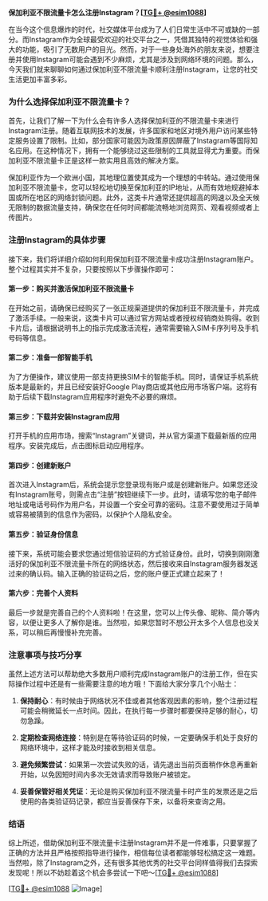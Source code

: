 **保加利亚不限流量卡怎么注册Instagram？[[TG💪+ @esim1088](https://t.me/s/esim1088)]**

在当今这个信息爆炸的时代，社交媒体平台成为了人们日常生活中不可或缺的一部分。而Instagram作为全球最受欢迎的社交平台之一，凭借其独特的视觉体验和强大的功能，吸引了无数用户的目光。然而，对于一些身处海外的朋友来说，想要注册并使用Instagram可能会遇到不少麻烦，尤其是涉及到网络环境的问题。那么，今天我们就来聊聊如何通过保加利亚不限流量卡顺利注册Instagram，让您的社交生活更加丰富多彩。

### 为什么选择保加利亚不限流量卡？

首先，让我们了解一下为什么会有许多人选择保加利亚的不限流量卡来进行Instagram注册。随着互联网技术的发展，许多国家和地区对境外用户访问某些特定服务设置了限制。比如，部分国家可能因为政策原因屏蔽了Instagram等国际知名应用。在这种情况下，拥有一个能够绕过这些限制的工具就显得尤为重要。而保加利亚不限流量卡正是这样一款实用且高效的解决方案。

保加利亚作为一个欧洲小国，其地理位置使其成为一个理想的中转站。通过使用保加利亚不限流量卡，您可以轻松地切换至保加利亚的IP地址，从而有效地规避掉本国或所在地区的网络封锁问题。此外，这类卡片通常还提供超高的网速以及全天候无限制的数据流量支持，确保您在任何时间都能流畅地浏览网页、观看视频或者上传图片。

### 注册Instagram的具体步骤

接下来，我们将详细介绍如何利用保加利亚不限流量卡成功注册Instagram账户。整个过程其实并不复杂，只要按照以下步骤操作即可：

#### 第一步：购买并激活保加利亚不限流量卡
在开始之前，请确保已经购买了一张正规渠道提供的保加利亚不限流量卡，并完成了激活手续。一般来说，这类卡片可以通过官方网站或者授权经销商处购得。收到卡片后，请根据说明书上的指示完成激活流程，通常需要输入SIM卡序列号及手机号码等信息。

#### 第二步：准备一部智能手机
为了方便操作，建议使用一部支持更换SIM卡的智能手机。同时，请保证手机系统版本是最新的，并且已经安装好Google Play商店或其他应用市场客户端。这将有助于后续下载Instagram应用程序时避免不必要的麻烦。

#### 第三步：下载并安装Instagram应用
打开手机的应用市场，搜索“Instagram”关键词，并从官方渠道下载最新版的应用程序。安装完成后，点击图标启动应用程序。

#### 第四步：创建新账户
首次进入Instagram后，系统会提示您登录现有账户或是创建新账户。如果您还没有Instagram账号，则需点击“注册”按钮继续下一步。此时，请填写您的电子邮件地址或电话号码作为用户名，并设置一个安全可靠的密码。注意不要使用过于简单或容易被猜到的信息作为密码，以保护个人隐私安全。

#### 第五步：验证身份信息
接下来，系统可能会要求您通过短信验证码的方式验证身份。此时，切换到刚刚激活好的保加利亚不限流量卡所在的网络状态，然后接收来自Instagram服务器发送过来的确认码。输入正确的验证码之后，您的账户便正式建立起来了！

#### 第六步：完善个人资料
最后一步就是完善自己的个人资料啦！在这里，您可以上传头像、昵称、简介等内容，以便让更多人了解你是谁。当然啦，如果您暂时不想公开太多个人信息也没关系，可以稍后再慢慢补充完善。

### 注意事项与技巧分享

虽然上述方法可以帮助绝大多数用户顺利完成Instagram账户的注册工作，但在实际操作过程中还是有一些需要注意的地方哦！下面给大家分享几个小贴士：

1. **保持耐心**：有时候由于网络状况不佳或者其他客观因素的影响，整个注册过程可能会稍微延长一点时间。因此，在执行每一步骤时都要保持足够的耐心，切勿急躁。
   
2. **定期检查网络连接**：特别是在等待验证码的时候，一定要确保手机处于良好的网络环境中，这样才能及时接收到相关信息。
   
3. **避免频繁尝试**：如果第一次尝试失败的话，请先退出当前页面稍作休息再重新开始，以免因短时间内多次无效请求而导致账户被锁定。
   
4. **妥善保管好相关凭证**：无论是购买保加利亚不限流量卡时产生的发票还是之后使用的各类验证码记录，都应当妥善保存下来，以备将来查询之用。

### 结语

综上所述，借助保加利亚不限流量卡注册Instagram并不是一件难事，只要掌握了正确的方法并且严格按照指导进行操作，相信每位读者都能够轻松搞定这一难题。当然啦，除了Instagram之外，还有很多其他优秀的社交平台同样值得我们去探索发现呢！所以不妨趁着这个机会多尝试一下吧～[[TG💪+ @esim1088](https://t.me/s/esim1088)]

[[TG💪+ @esim1088](https://t.me/s/esim1088) ![Image](https://i.postimg.cc/4NQfJmqS/Snipaste-2025-05-13-00-14-12.png)]